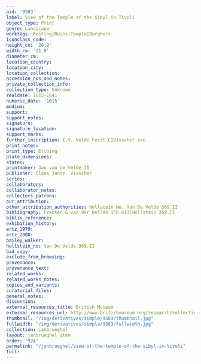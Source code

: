 ```yaml
---
pid: '9583'
label: View of the Temple of the Sibyl in Tivoli
object_type: Print
genre: Landscape
worktags: Resting|Ruins|Temple|Burghers
iconclass_code:
height_cm: '20.2'
width_cm: '21.9'
diameter_cm:
location_country:
location_city:
location_collection:
accession_nos_and_notes:
private_collection_info:
collection_type: Unknown
realdate: 1615-1641
numeric_date: '1615'
medium:
support:
support_notes:
signature:
signature_location:
support_marks:
further_inscription: I.V. Velde Fecit CIVisscher exc.
print_notes:
print_type: Etching
plate_dimensions:
states:
printmaker: Jan van de Velde II
publisher: Claes Jansz. Visscher
series:
collaborators:
collaborator_notes:
collectors_patrons:
our_attribution:
other_attribution_authorities: Hollstein No. Van De Velde 369.II
bibliography: Franken & van der Kellen 150.413|Hollstein 369.II
biblio_reference:
exhibition_history:
ertz_1979:
ertz_2008:
bailey_walker:
hollstein_no: Van De Velde 369.II
bad_copy:
exclude_from_browsing:
provenance:
provenance_text:
related_works:
related_works_notes:
copies_and_variants:
curatorial_files:
general_notes:
discussion:
external_resources_title: British Museum
external_resources_url: http://www.britishmuseum.org/research/collection_online/collection_object_details.aspx
thumbnail: "/img/derivatives/simple/9583/thumbnail.jpg"
fullwidth: "/img/derivatives/simple/9583/fullwidth.jpg"
collection: janbrueghel
layout: janbrueghel_item
order: '924'
permalink: "/janbrueghel/view-of-the-temple-of-the-sibyl-in-tivoli"
full:
---
```

